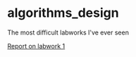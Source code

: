 # algorithms_design
The most difficult labworks I've ever seen

[Report on labwork 1](https://github.com/Scarmaing-Whebrolted/algorithms_design/blob/3fd7a8774b69db1ecc6ff3997174b30e29ab09aa/Labwork%201/Labwork%201.pdf)
